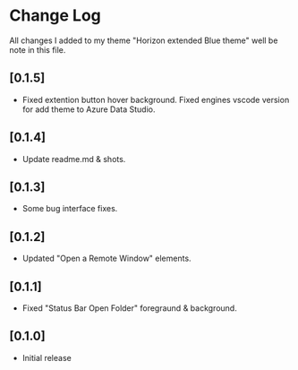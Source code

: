 # Change Log

All changes I added to my theme "Horizon extended Blue theme" well be note in this file.

## [0.1.5]

- Fixed extention button hover background. Fixed engines vscode version for add theme to Azure Data Studio.

## [0.1.4]

- Update readme.md & shots.

## [0.1.3]

- Some bug interface fixes.

## [0.1.2]

- Updated "Open a Remote Window" elements.

## [0.1.1]

- Fixed "Status Bar Open Folder" foregraund & background.
  
## [0.1.0]

- Initial release
